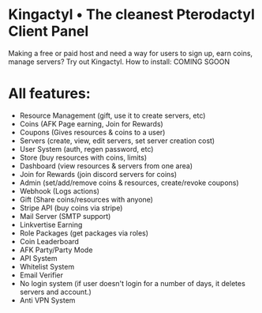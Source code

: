 # Kingactyl • The cleanest Pterodactyl Client Panel
Making a free or paid host and need a way for users to sign up, earn coins, manage servers? Try out Kingactyl.
How to install: COMING SGOON

# All features:
- Resource Management (gift, use it to create servers, etc)
- Coins (AFK Page earning, Join for Rewards)
- Coupons (Gives resources & coins to a user)
- Servers (create, view, edit servers, set server creation cost)
- User System (auth, regen password, etc)
- Store (buy resources with coins, limits)
- Dashboard (view resources & servers from one area)
- Join for Rewards (join discord servers for coins)
- Admin (set/add/remove coins & resources, create/revoke coupons)
- Webhook (Logs actions)
- Gift (Share coins/resources with anyone)
- Stripe API (buy coins via stripe)
- Mail Server (SMTP support)
- Linkvertise Earning
- Role Packages (get packages via roles)
- Coin Leaderboard
- AFK Party/Party Mode
- API System
- Whitelist System
- Email Verifier
- No login system (if user doesn't login for a number of days, it deletes servers and account.)
- Anti VPN System
